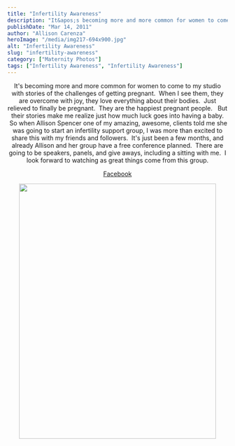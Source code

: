 ```yaml
---
title: "Infertility Awareness"
description: "It&apos;s becoming more and more common for women to come to my studio with stories of the challenges of getting "
publishDate: "Mar 14, 2011"
author: "Allison Carenza"
heroImage: "/media/img217-694x900.jpg"
alt: "Infertility Awareness"
slug: "infertility-awareness"
category: ["Maternity Photos"]
tags: ["Infertility Awareness", "Infertility Awareness"]
---
```


<p style="text-align: center;">It&apos;s becoming more and more common for women to come to my studio with stories of the challenges of getting pregnant.  When I see them, they are overcome with joy, they love everything about their bodies.  Just relieved to finally be pregnant.  They are the happiest pregnant people.   But their stories make me realize just how much luck goes into having a baby.  So when Allison Spencer one of my amazing, awesome, clients told me she was going to start an infertility support group, I was more than excited to share this with my friends and followers.  It&apos;s just been a few months, and already Allison and her group have a free conference planned.  There are going to be speakers, panels, and give aways, including a sitting with me.  I look forward to watching as great things come from this group.</p>
<p style="text-align: center;"><a href="http://www.facebook.com/pages/Kansas-City-Infertility-Awareness/161714753875691?ref=ts">Facebook</a></p>
<p style="text-align: center;"><a rel="attachment wp-att-2077" href="http://www.allisoncarenza.com/archives/2076/img217"><img class="aligncenter size-large wp-image-2077" title="img217" src="http:/media/img217-694x900.jpg" alt="" width="450" height="583" /></a></p>
